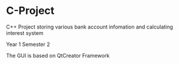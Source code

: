 # C-Project
C++ Project storing various bank account infomation and calculating interest system

Year 1 Semester 2 

The GUI is based on QtCreator Framework
